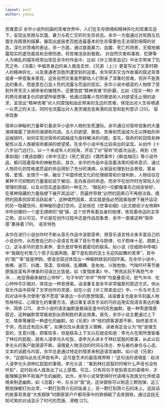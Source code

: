 ```yaml
---
layout: post
author: yvhua
---
```

苦难意识
余华小说所刻画的苦难世界中，人们在生存困境和精神异化的双重压迫下，呈现出贫困与饥饿、暴力与死亡交织的生存状态。余华一方面通过对贫困与饥饿生存图景的描摹，展现出底层老百姓连最基本的生存需要也无法得到保障的状态，深化对苦难的表达，另一方面，通过直面暴力、血腥、死亡的场景，无情地揭露现实的虚伪面具和丑陋伤疤，将苦难渲染到极致。
对自然灾害和事故、犯罪等人为祸乱的描写经常出现在余华的作品中，比如《许三观卖血记》中水灾带来了饥荒之年、《活着》中福贵身边的亲人接连去世、《兄弟（上）》更是写出了文革时期人的精神异化，以及普通老百姓所遭受到的迫害。余华把天灾当作故事的叙述背景或者一种意象来表现，这些自然灾害虽然都给人们带来了深重的苦难，但并不是表达的重点，而是意在凸显人性的流露与荒诞的现实。余华小说中塑造的人物除了受到外界天灾人祸带来的摧残外，还要饱尝“精神苦难”的折磨，比如《现实一种》中的两兄弟被复仇的欲望所驱使等，他通过描摹人性的罪恶和人对欲望无止境的追求，呈现出“精神苦难”对人的腐蚀和由此带来的无边的苦难，体现出对人生存境遇一以贯之的关注，同时也流露出对人类灵魂丑恶角落的反思和批判意识 [20]。
宿命现象

宿命以神秘的力量牵引着余华小说中人物的生死遭际。余华通过对宿命现象的大量演绎揭露了宿命的渊源和内涵，当人的欲望、罪恶、贫瘠和荒诞成为无以挣脱的命运枷锁时，如何实现对宿命的超越成为亟待解决的问题。首先，宿命的轮回性和神秘性以及人类被宿命裹挟的绝望感，在余华小说中有比较突出的呈现。从创作《十八岁出门远行》，以一个未成年人的视角，开启了对“宿命”的首次出逃，再到《世事如烟》《难逃劫数》《命中注定》《死亡叙述》《偶然事件》《鲜血梅花》等小说作品，都闪现着宿命的神秘色彩。其次，余华的作品中呈现着浓厚的宿命意识，通过人物异化的性格或荒诞的命运得到了充分的演绎。从家庭伦理到社会景观，寓亲情、爱情、友情于一体，融合了中国传统文化的伦理纲常和价值判断，人物往往在某种不可抑制的力量面前屈于被动，走向各自的命途。而余华在创作时也常陷入对常理的质疑，以及对现实虚妄感的一种无力，“眼前的一切都像事先已经安排好，在某种隐藏的力量指使下展开其运动”，而最终导致“必然的因素已不再统治我，偶然的因素则异常活跃起来”，这种偶然因素，其实就是指必然因素指使下展开运动的另一隐藏空间，即神秘的虚幻空间，正如他在《世事如烟》《此文献给少女杨柳》中所创建的一个虚无缥缈的“烟”镇，这个世界有着自身的规律，体现着命运的主导之势。足以可见，不论是在创作过程中还是作品现象里，余华一直被这种“宿命感”裹挟着 [19]。
语言特色

余华在进行小说创作时不断从音乐作品中汲取营养，用音乐语言特点来丰富自己的小说创作，从而使自己的小说语言充满了音乐节奏与韵律，句子韵味十足、朗朗上口，这与余华的音乐素养、音乐爱好等有着密切的联系。如小说《在细雨中呼喊》中“我跟在村里几个孩子后面奔跑，脚下是松软的泥土与迎风起舞的青草”，其中的“跑”“草”就是押韵，使语言叙述体现出一种婉转跌宕的回环美。在余华小说中，依稀、迷茫、抖擞、荡漾、软绵绵、乱糟糟、急匆匆、兴致勃勃、气喘吁吁等节奏感强且富有声律美的词语比比皆是。如《爱情故事》中，“男孩此刻不再怒气冲冲……他显得越来越忧心忡忡”，句子中的“冲冲”“忡忡”均是叠音词，怒气冲冲、忧心忡忡平仄相对，体现出一种音律美。话语重复是余华非常偏爱的叙述方式，他从音乐作品中获得了文学创作的灵感，如在小说《许三观卖血记》中，一乐与许玉兰的对话中多次使用“我不愿意”来表达一乐的思想情感。话语重复也是余华刻画人物性格特征、心理变化的重要方法，通过重复语言手法的巧妙运用实现语言表达的集中、简练 [21]。
余华小说的语言幽默是极端反差中的灰色幽默，是一种零度情感叙述，这种幽默常常能收到出奇制胜的表达效果。首先，余华小说主要通过上下文、情景等展现一种虚化的幽默。如《兄弟》中“他的顾客源源不断，始终是求大于供，而且还有回头客”。如果仅仅从表层含义理解，读者肯定会认为“他”是做生意的，生意兴隆，顾客较多，但是联系上下文以后就会知道：李光头在厕所里偷看了林红的屁股，就有人请李光头吃饭，请李光头讲关于林红屁股的故事，从此以后李光头的客户就源源不断。语境是人物活动的时间与场合、参与者的身份与心态、文本的话题与内容，余华总是通过特定的情景来制造语言幽默。如小说《兄弟》中，“这就叫此处无声胜有声，这可是艺术的最高境界啊！”这句话的语境是：赵诗人请李光头讲林红屁股的事情，李光头说：“看到林红屁股的时候什么声音也没有听到”，这时赵诗人就发出了以上感慨。可见，只有将句子放到真实的语境中，才能理解这种不和谐产生的幽默。此外，余华小说常使用时代语境与民族文化传统语境来制造幽默。如《活着》中，队长对“我”说，这块钢铁可以制造三颗炮弹，这三颗炮弹都打向台湾，一颗打到蒋介石的饭桌上，另一颗打到蒋介石的床上。这段话的故事背景是“大炼钢铁”时期家家户户都将家中的铁锅砸了去炼钢铁，通过这段无知可笑的对话显示了时代的荒唐、滑稽 [21]。
